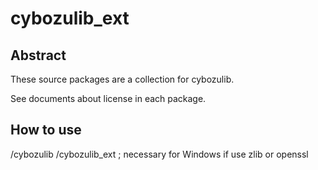 cybozulib_ext
=====

Abstract
-----
These source packages are a collection for cybozulib.

See documents about license in each package.

How to use
-----

  <word dir>/cybozulib
            /cybozulib_ext ; necessary for Windows if use zlib or openssl

